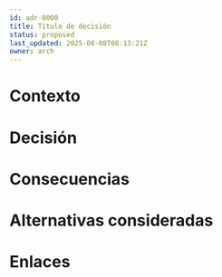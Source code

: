 ```yaml
---
id: adr-0000
title: Título de decisión
status: proposed
last_updated: 2025-08-08T08:13:21Z
owner: arch
---
```


# Contexto

# Decisión

# Consecuencias

# Alternativas consideradas

# Enlaces
